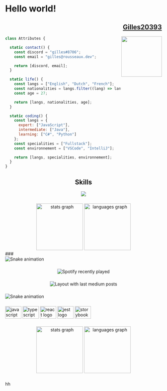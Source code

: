 # Hello world!

<h2 align="right" ><a href="https://github.com/gilles20393">Gilles20393</a></h2>
<img align="right" width="130" src="https://imgflip.com/gif/7k2hwb" />

```JavaScript
class Attributes {

  static contact() {
    const discord = "gilles#8706";
    const email = "gilles@rousseaux.dev";

    return [discord, email];
  }

  static life() {
    const langs = ["English", "Dutch", "French"];
    const nationalities = langs.filter((lang) => lang !== "English" && lang !== "Dutch").concat("Belgium");
    const age = 27;

    return [langs, nationalities, age];
  }

  static coding() {
    const langs = {
      expert: ["JavaScript"],
      intermediate: ["Java"],
      learning: ["C#", "Python"]
    };
    const specialities = ["Fullstack"];
    const environnement = ["VSCode", "IntelliJ"];

    return [langs, specialities, environnement];
  }
}
```

<h2 align="center">Skills </h2>

<p align="center">
  <a href="https://skillicons.dev">
    <img src="https://skillicons.dev/icons?i=python,golang,vscode,androidstudio,c,cs,cpp,js,css,html" />
  </a>
</p>

###

<div align="center">
  <img src="https://github-readme-stats.vercel.app/api?username=gilles20393&hide_title=false&hide_rank=false&show_icons=true&include_all_commits=true&count_private=true&disable_animations=false&theme=dracula&locale=en&hide_border=false" height="150" alt="stats graph"  />
  <img src="https://github-readme-stats.vercel.app/api/top-langs?username=gilles20393&locale=en&hide_title=false&layout=compact&card_width=320&langs_count=5&theme=dracula&hide_border=false" height="150" alt="languages graph"  />
</div>
###

<br clear="both">

<img src="https://raw.githubusercontent.com/gilles20393/gilles20393/output/snake.svg" alt="Snake animation" />

###

<div align="center">
  <img src="https://spotify-recently-played-readme.vercel.app/api?user=117959997&count=50&width=375" alt="Spotify recently played"  />
</div>

###

<div align="center">
  <img src="https://github-read-medium-git-main.pahlevikun.vercel.app/latest?limit=4" alt="Layout with last medium posts"  />
</div>

###

<img src="https://raw.githubusercontent.com/gilles20393/gilles20393/output/snake.svg" alt="Snake animation" />

###


<div align="left">
  <img src="https://cdn.jsdelivr.net/gh/devicons/devicon/icons/javascript/javascript-original.svg" height="40" width="52" alt="javascript logo"  />
  <img src="https://cdn.jsdelivr.net/gh/devicons/devicon/icons/typescript/typescript-original.svg" height="40" width="52" alt="typescript logo"  />
  <img src="https://cdn.jsdelivr.net/gh/devicons/devicon/icons/react/react-original.svg" height="40" width="52" alt="react logo"  />
  <img src="https://cdn.jsdelivr.net/gh/devicons/devicon/icons/jest/jest-plain.svg" height="40" width="52" alt="jest logo"  />
  <img src="https://cdn.jsdelivr.net/gh/devicons/devicon/icons/storybook/storybook-original.svg" height="40" width="52" alt="storybook logo"  />
</div>

###

<div align="center">
  <img src="https://github-readme-stats.vercel.app/api?username=gilles20393&hide_title=false&hide_rank=false&show_icons=true&include_all_commits=true&count_private=true&disable_animations=false&theme=dracula&locale=en&hide_border=false&order=1" height="150" alt="stats graph"  />
  <img src="https://github-readme-stats.vercel.app/api/top-langs?username=gilles20393&locale=en&hide_title=false&layout=compact&card_width=320&langs_count=5&theme=dracula&hide_border=false&order=2" height="150" alt="languages graph"  />
</div>



###

hh
